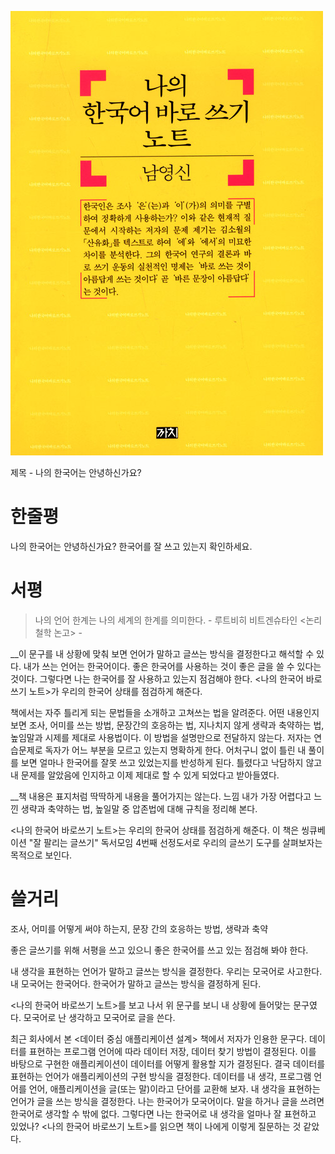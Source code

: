<!-- markdownlint-disable MD025 MD036 MD041 -->

![나의 한국어 바로쓰기 노트](cover.jpg)

제목 - 나의 한국어는 안녕하신가요?

# 한줄평

나의 한국어는 안녕하신가요? 한국어를 잘 쓰고 있는지 확인하세요.

# 서평

> 나의 언어 한계는 나의 세계의 한계를 의미한다. - 루트비히 비트겐슈타인 <논리 철학 논고> -

__이 문구를 내 상황에 맞춰 보면 언어가 말하고 글쓰는 방식을 결정한다고 해석할 수 있다. 내가 쓰는 언어는 한국어이다. 좋은 한국어를 사용하는 것이 좋은 글을 쓸 수 있다는 것이다. 그렇다면 나는 한국어를 잘 사용하고 있는지 점검해야 한다. <나의 한국어 바로쓰기 노트>가 우리의 한국어 상태를 점검하게 해준다.

책에서는 자주 틀리게 되는 문법들을 소개하고 고쳐쓰는 법을 알려준다. 어떤 내용인지 보면 조사, 어미를 쓰는 방법, 문장간의 호응하는 법, 지나치지 않게 생략과 축약하는 법, 높임말과 시제를 제대로 사용법이다. 이 방법을 설명만으로 전달하지 않는다. 저자는 연습문제로 독자가 어느 부분을 모르고 있는지 명확하게 한다. 어처구니 없이 틀린 내 풀이를 보면 얼마나 한국어를 잘못 쓰고 있었는지를 반성하게 된다. 틀렸다고 낙담하지 않고 내 문제를 알았음에 인지하고 이제 제대로 할 수 있게 되었다고 받아들였다.

__책 내용은 표지처럼 딱딱하게 내용을 풀어가지는 않는다. 느낌 내가 가장 어렵다고 느낀 생략과 축약하는 법, 높일말 중 압존법에 대해 규칙을 정리해 본다.



























<나의 한국어 바로쓰기 노트>는 우리의 한국어 상태를 점검하게 해준다. 이 책은 씽큐베이션 "잘 팔리는 글쓰기" 독서모임 4번째 선정도서로 우리의 글쓰기 도구를 살펴보자는 목적으로 보인다.

# 쓸거리

 조사, 어미를 어떻게 써야 하는지, 문장 간의 호응하는 방법, 생략과 축약

좋은 글쓰기를 위해 서평을 쓰고 있으니 좋은 한국어를 쓰고 있는 점검해 봐야 한다.

내 생각을 표현하는 언어가 말하고 글쓰는 방식을 결정한다. 우리는 모국어로 사고한다. 내 모국어는 한국어다. 한국어가 말하고 글쓰는 방식을 결정하게 된다.

<나의 한국어 바로쓰기 노트>를 보고 나서 위 문구를 보니 내 상황에 들어맞는 문구였다. 모국어로 난 생각하고 모국어로 글을 쓴다. 

최근 회사에서 본 <데이터 중심 애플리케이션 설계> 책에서 저자가 인용한 문구다. 데이터를 표현하는 프로그램 언어에 따라 데이터 저장, 데이터 찾기 방법이 결정된다. 이를 바탕으로 구현한 애플리케이션이 데이터를 어떻게 활용할 지가 결정된다. 결국 데이터를 표현하는 언어가 애플리케이션의 구현 방식을 결정한다. 데이터를 내 생각, 프로그램 언어를 언어, 애플리케이션을 글(또는 말)이라고 단어를 교환해 보자. 내 생각을 표현하는 언어가 글을 쓰는 방식을 결정한다. 나는 한국어가 모국어이다. 말을 하거나 글을 쓰려면 한국어로 생각할 수 밖에 없다. 그렇다면 나는 한국어로 내 생각을 얼마나 잘 표현하고 있었나? <나의 한국어 바로쓰기 노트>를 읽으면 책이 나에게 이렇게 질문하는 것 같았다.
